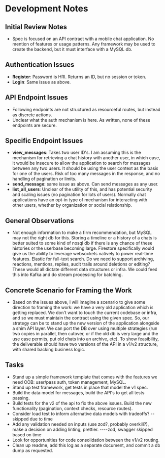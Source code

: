# Development Notes

## Initial Review Notes
- Spec is focused on an API contract with a mobile chat application. No mention of features or usage patterns. Any framework may be used to create the backend, but it must interface with a MySQL db.

## Authentication Issues
- **Register**: Password is HRI. Returns an ID, but no session or token.
- **Login**: Same issue as above.

## API Endpoint Issues
- Following endpoints are not structured as resourceful routes, but instead as discrete actions.
- Unclear what the auth mechanism is here. As written, none of these endpoints are secure.

## Specific Endpoint Issues
- **view_messages**: Takes two user ID's. I am assuming this is the mechanism for retrieving a chat history with another user, in which case, it would be insecure to allow the application to search for messages between any two users. It should be using the user context as the basis for one of the users. Risk of too many messages in the response, and no handling of pagination or limits.
- **send_message**: same issue as above. Can send messages as any user.
- **list_all_users**: Unclear of the utility of this, and has potential security and scaling issues (no pagination for lots of users). Normally chat applications have an opt-in type of mechanism for interacting with other users, whether by organization or social relationship.

## General Observations
- Not enough information to make a firm recommendation, but MySQL may not the right db for this. Storing a timeline or a history of a chats is better suited to some kind of nosql db if there is any chance of these histories or the userbase becoming large. Firestore specifically would give us the ability to leverage websockets natively to power real-time features. Elastic for full-text search. Do we need to support archiving, reactions, mentions, replies, audit trails around deletions or editing? These would all dictate different data structures or infra. We could feed this into Kafka and do stream processing for batching.

## Concrete Scenario for Framing the Work
- Based on the issues above, I will imagine a scenario to give some direction to framing the work: we have a very old application which is getting replaced. We don't want to touch the current codebase or infra, and so we must maintain the contract using the given spec. So, our strategy can be to stand up the new version of the application alongside a shim API layer. We can port the DB over using multiple strategies (run two copies in parallel, then cutover, or if the old db is very large and the use case permits, put old chats into an archive, etc). To show feasibility, the deliverable should have two versions of the API in a v1/v2 structure, with shared backing business logic.

## Tasks
- Stand up a simple framework template that comes with the features we need OOB: user/pass auth, token management, MySQL.
- Stand up test framework, get tests in place that model the v1 spec.
- Build the data model for messages, build the API's to get all tests passing.
- Build tests for the v2 of the api to fix the above issues. Build the new functionality (pagination, context checks, resource routes).
- Consider load test to inform alternative data models with tradeoffs? --skipped due to time
- Add any validation needed on inputs (use zod?, probably overkill?), make a decision on adding linting, prettier. ----zod, swagger skipped based on time
- Look for opportunities for code consolidation between the v1/v2 routing.
- Clean up readme, add this log as a separate document, and commit a db dump as requested.
